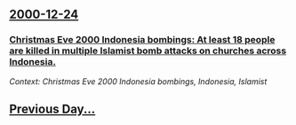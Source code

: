 ## [2000-12-24](/news/2000/12/24/index.md)

### [Christmas Eve 2000 Indonesia bombings: At least 18 people are killed in multiple Islamist bomb attacks on churches across Indonesia.](/news/2000/12/24/christmas-eve-2000-indonesia-bombings-at-least-18-people-are-killed-in-multiple-islamist-bomb-attacks-on-churches-across-indonesia.md)
_Context: Christmas Eve 2000 Indonesia bombings, Indonesia, Islamist_

## [Previous Day...](/news/2000/12/23/index.md)

